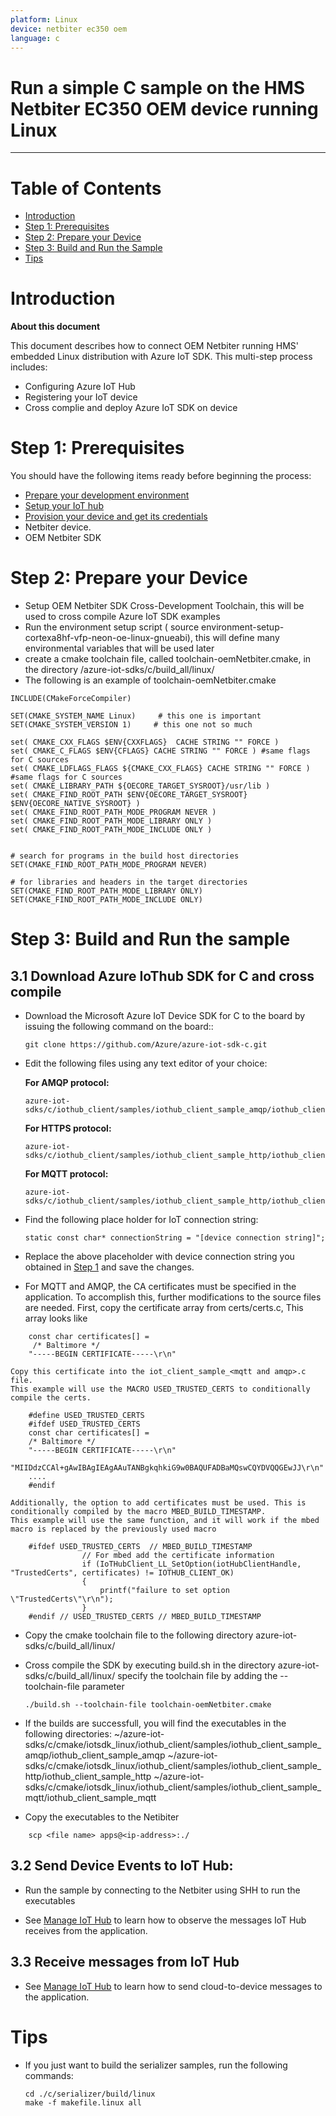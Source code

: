 ```yaml
---
platform: Linux
device: netbiter ec350 oem
language: c
---
```


Run a simple C sample on the HMS Netbiter EC350 OEM device running Linux
===
---

# Table of Contents

-   [Introduction](#Introduction)
-   [Step 1: Prerequisites](#Prerequisites)
-   [Step 2: Prepare your Device](#PrepareDevice)
-   [Step 3: Build and Run the Sample](#Build)
-   [Tips](#tips)


<a name="Introduction"></a>
# Introduction

**About this document**

This document describes how to connect OEM Netbiter running HMS' embedded Linux distribution with Azure IoT SDK. This multi-step process includes:
-   Configuring Azure IoT Hub
-   Registering your IoT device
-   Cross complie and deploy Azure IoT SDK on device

<a name="Prerequisites"></a>
# Step 1: Prerequisites

You should have the following items ready before beginning the process:

-   [Prepare your development environment][setup-devbox-linux]
-   [Setup your IoT hub][lnk-setup-iot-hub]
-   [Provision your device and get its credentials][lnk-manage-iot-hub]
-   Netbiter device.
-   OEM Netbiter SDK

<a name="PrepareDevice"></a>
# Step 2: Prepare your Device
-   Setup OEM Netbiter SDK Cross-Development Toolchain, this will be used to cross compile Azure IoT SDK examples
-   Run the environment setup script ( source environment-setup-cortexa8hf-vfp-neon-oe-linux-gnueabi), this will define many environmental variables that will be used later
-   create a cmake toolchain file, called toolchain-oemNetbiter.cmake, in the directory /azure-iot-sdks/c/build_all/linux/
-   The following is an example of toolchain-oemNetbiter.cmake

```
INCLUDE(CMakeForceCompiler)

SET(CMAKE_SYSTEM_NAME Linux)     # this one is important
SET(CMAKE_SYSTEM_VERSION 1)     # this one not so much

set( CMAKE_CXX_FLAGS $ENV{CXXFLAGS}  CACHE STRING "" FORCE )
set( CMAKE_C_FLAGS $ENV{CFLAGS} CACHE STRING "" FORCE ) #same flags for C sources
set( CMAKE_LDFLAGS_FLAGS ${CMAKE_CXX_FLAGS} CACHE STRING "" FORCE ) #same flags for C sources
set( CMAKE_LIBRARY_PATH ${OECORE_TARGET_SYSROOT}/usr/lib )
set( CMAKE_FIND_ROOT_PATH $ENV{OECORE_TARGET_SYSROOT} $ENV{OECORE_NATIVE_SYSROOT} )
set( CMAKE_FIND_ROOT_PATH_MODE_PROGRAM NEVER )
set( CMAKE_FIND_ROOT_PATH_MODE_LIBRARY ONLY )
set( CMAKE_FIND_ROOT_PATH_MODE_INCLUDE ONLY )


# search for programs in the build host directories
SET(CMAKE_FIND_ROOT_PATH_MODE_PROGRAM NEVER)

# for libraries and headers in the target directories
SET(CMAKE_FIND_ROOT_PATH_MODE_LIBRARY ONLY)
SET(CMAKE_FIND_ROOT_PATH_MODE_INCLUDE ONLY)
```


<a name="Build"></a>
# Step 3: Build and Run the sample

<a name="Load"></a>
## 3.1 Download Azure IoThub SDK for C and cross compile


-   Download the Microsoft Azure IoT Device SDK for C to the board by issuing the following command on the board::

        git clone https://github.com/Azure/azure-iot-sdk-c.git

-   Edit the following files using any text editor of your choice:

    **For AMQP protocol:**

        azure-iot-sdks/c/iothub_client/samples/iothub_client_sample_amqp/iothub_client_sample_amqp.c

    **For HTTPS protocol:**

        azure-iot-sdks/c/iothub_client/samples/iothub_client_sample_http/iothub_client_sample_http.c

     **For MQTT protocol:**

        azure-iot-sdks/c/iothub_client/samples/iothub_client_sample_http/iothub_client_sample_mqtt.c

-   Find the following place holder for IoT connection string:

        static const char* connectionString = "[device connection string]";

-   Replace the above placeholder with device connection string you obtained in [Step 1](#Prerequisites) and save the changes.

-   For MQTT and AMQP, the CA certificates must be specified in the application. To accomplish this, further modifications to the source files are needed.
    First, copy the certificate array from certs/certs.c,  This array looks like
```
    const char certificates[] =
     /* Baltimore */
    "-----BEGIN CERTIFICATE-----\r\n"
```
    Copy this certificate into the iot_client_sample_<mqtt and amqp>.c file. 
    This example will use the MACRO USED_TRUSTED_CERTS to conditionally compile the certs.

```
    #define USED_TRUSTED_CERTS
    #ifdef USED_TRUSTED_CERTS
    const char certificates[] =
    /* Baltimore */
    "-----BEGIN CERTIFICATE-----\r\n"
    "MIIDdzCCAl+gAwIBAgIEAgAAuTANBgkqhkiG9w0BAQUFADBaMQswCQYDVQQGEwJJ\r\n"
    ....
    #endif
```     
    Additionally, the option to add certificates must be used. This is conditionally compiled by the macro MBED_BUILD_TIMESTAMP.
    This example will use the same function, and it will work if the mbed macro is replaced by the previously used macro

```
    #ifdef USED_TRUSTED_CERTS  // MBED_BUILD_TIMESTAMP
                // For mbed add the certificate information
                if (IoTHubClient_LL_SetOption(iotHubClientHandle, "TrustedCerts", certificates) != IOTHUB_CLIENT_OK)
                {
                    printf("failure to set option \"TrustedCerts\"\r\n");
                }
    #endif // USED_TRUSTED_CERTS // MBED_BUILD_TIMESTAMP
```    

-   Copy the cmake toolchain file to the following directory azure-iot-sdks/c/build_all/linux/   
-   Cross compile the SDK by executing build.sh in the directory azure-iot-sdks/c/build_all/linux/
    specify the toolchain file by adding the --toolchain-file parameter

        ./build.sh --toolchain-file toolchain-oemNetbiter.cmake


-  If the builds are successfull, you will find the executables in the following directories:
    ~/azure-iot-sdks/c/cmake/iotsdk_linux/iothub_client/samples/iothub_client_sample_amqp/iothub_client_sample_amqp
    ~/azure-iot-sdks/c/cmake/iotsdk_linux/iothub_client/samples/iothub_client_sample_http/iothub_client_sample_http
    ~/azure-iot-sdks/c/cmake/iotsdk_linux/iothub_client/samples/iothub_client_sample_mqtt/iothub_client_sample_mqtt

-   Copy the executables to the Netibiter
```
    scp <file name> apps@<ip-address>:./
```

## 3.2 Send Device Events to IoT Hub:

-   Run the sample by connecting to the Netbiter using SHH to run the executables


-   See [Manage IoT Hub][lnk-manage-iot-hub] to learn how to observe the messages IoT Hub receives from the application.

## 3.3 Receive messages from IoT Hub

-   See [Manage IoT Hub][lnk-manage-iot-hub] to learn how to send cloud-to-device messages to the application.

<a name="tips"></a>
# Tips

- If you just want to build the serializer samples, run the following commands:

  ```
  cd ./c/serializer/build/linux
  make -f makefile.linux all
  ```

[setup-devbox-linux]: https://github.com/Azure/azure-iot-sdk-c/blob/master/doc/devbox_setup.md
[lnk-setup-iot-hub]: ../setup_iothub.md
[lnk-manage-iot-hub]: ../manage_iot_hub.md
